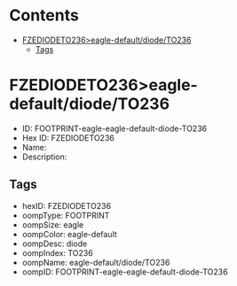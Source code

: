 



Contents
========

* [FZEDIODETO236>eagle-default/diode/TO236](#fzediodeto236eagle-defaultdiodeto236)
	* [Tags](#tags)

# FZEDIODETO236>eagle-default/diode/TO236

- ID: FOOTPRINT-eagle-eagle-default-diode-TO236
- Hex ID: FZEDIODETO236
- Name: 
- Description: 

## Tags

- hexID: FZEDIODETO236
- oompType: FOOTPRINT
- oompSize: eagle
- oompColor: eagle-default
- oompDesc: diode
- oompIndex: TO236
- oompName: eagle-default/diode/TO236
- oompID: FOOTPRINT-eagle-eagle-default-diode-TO236
